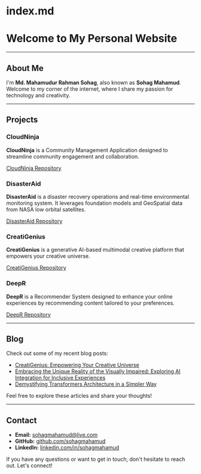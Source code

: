 # index.md

# Welcome to My Personal Website

---

## About Me

I'm **Md. Mahamudur Rahman Sohag**, also known as **Sohag Mahamud**. Welcome to my corner of the internet, where I share my passion for technology and creativity.

---

## Projects

### CloudNinja

**CloudNinja** is a Community Management Application designed to streamline community engagement and collaboration.

[CloudNinja Repository](https://github.com/cloudcampbd/cloudninja)

### DisasterAid

**DisasterAid** is a disaster recovery operations and real-time environmental monitoring system. It leverages foundation models and GeoSpatial data from NASA low orbital satellites.

[DisasterAid Repository](https://github.com/sohagmahamud/disaster-aid)

### CreatiGenius

**CreatiGenius** is a generative AI-based multimodal creative platform that empowers your creative universe.

[CreatiGenius Repository](https://github.com/sohagmahamud/CreatiGenius)

### DeepR

**DeepR** is a Recommender System designed to enhance your online experiences by recommending content tailored to your preferences.

[DeepR Repository](https://github.com/sohagmahamud/DeepR)

---

## Blog

Check out some of my recent blog posts:

- [CreatiGenius: Empowering Your Creative Universe](https://dev.to/sohagmahamud/creatigenius-empowering-your-creative-universe-364n)
- [Embracing the Unique Reality of the Visually Impaired: Exploring AI Integration for Inclusive Experiences](https://dev.to/sohagmahamud/embracing-the-unique-reality-of-the-visually-impaired-exploring-ai-integration-for-inclusive-experiences-2eo7)
- [Demystifying Transformers Architecture in a Simpler Way](https://dev.to/sohagmahamud/demystifying-transformers-architecture-in-a-simpler-way-1png)

Feel free to explore these articles and share your thoughts!

---

## Contact

- **Email:** [sohagmahamud@live.com](mailto:sohagmahamud@live.com)
- **GitHub:** [github.com/sohagmahamud](https://github.com/sohagmahamud)
- **LinkedIn:** [linkedin.com/in/sohagmahamud](https://linkedin.com/in/sohagmahamud)

If you have any questions or want to get in touch, don't hesitate to reach out. Let's connect!

